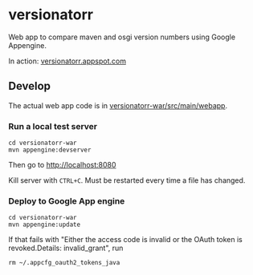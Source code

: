 versionatorr
============

Web app to compare maven and osgi version numbers using Google Appengine.

In action: [versionatorr.appspot.com](http://versionatorr.appspot.com)

Develop
-------

The actual web app code is in [versionatorr-war/src/main/webapp](versionatorr-war/src/main/webapp/).

### Run a local test server

    cd versionatorr-war
    mvn appengine:devserver
    
Then go to <http://localhost:8080>
    
Kill server with `CTRL+C`. Must be restarted every time a file has changed.

### Deploy to Google App engine

    cd versionatorr-war
    mvn appengine:update
    
If that fails with "Either the access code is invalid or the OAuth token is revoked.Details: invalid_grant", run

    rm ~/.appcfg_oauth2_tokens_java